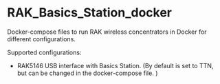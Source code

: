 # RAK_Basics_Station_docker
Docker-compose files to run RAK wireless concentrators in Docker for different configurations.

Supported configurations:
- RAK5146 USB interface with Basics Station. (By default is set to TTN, but can be changed in the docker-compose file. )
